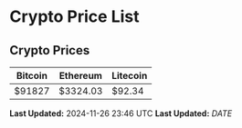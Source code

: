 # Crypto Price List

## Crypto Prices
| Bitcoin | Ethereum | Litecoin |
| ------- | -------- | -------- |
| $91827 | $3324.03 | $92.34 |
**Last Updated:** 2024-11-26 23:46 UTC
**Last Updated:** $DATE$
